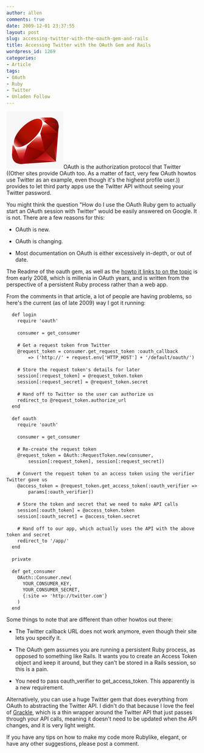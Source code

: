 ```yaml
---
author: allen
comments: true
date: 2009-12-01 23:37:55
layout: post
slug: accessing-twitter-with-the-oauth-gem-and-rails
title: Accessing Twitter with the OAuth Gem and Rails
wordpress_id: 1269
categories:
- Article
tags:
- OAuth
- Ruby
- Twitter
- Unladen Follow
---
```


![Ruby is the only programming language I know of that gets away with a literal logo.](/images/wp-uploads/2009/12/ruby.png)OAuth is the authorization protocol that Twitter ((Other sites provide OAuth too. As a matter of fact, very few OAuth howtos use Twitter as an example, even though it's the highest profile user.)) provides to let third party apps use the Twitter API without seeing your Twitter password.

You might think the question "How do I use the OAuth Ruby gem to actually start an OAuth session with Twitter" would be easily answered on Google. It is not. There are a few reasons for this:





  * OAuth is new.


  * OAuth is changing.


  * Most documentation on OAuth is either excessively in-depth, or out of date.



The Readme of the oauth gem, as well as the [howto it links to on the topic](http://stakeventures.com/articles/2008/02/23/developing-oauth-clients-in-ruby) is from early 2008, which is millenia in OAuth years, and is written from the perspective of a persistent Ruby process rather than a web app.

From the comments in that article, a lot of people are having problems, so here's the current (as of late 2009) way I got it running:


    
    
      def login
        require 'oauth'
    
        consumer = get_consumer
    
        # Get a request token from Twitter
        @request_token = consumer.get_request_token :oauth_callback
            => ('http://' + request.env['HTTP_HOST'] + '/default/oauth/')
    
        # Store the request token's details for later
        session[:request_token] = @request_token.token
        session[:request_secret] = @request_token.secret
        
        # Hand off to Twitter so the user can authorize us
        redirect_to @request_token.authorize_url
      end
      
      def oauth
        require 'oauth'
    
        consumer = get_consumer
        
        # Re-create the request token
        @request_token = OAuth::RequestToken.new(consumer,
            session[:request_token], session[:request_secret])
        
        # Convert the request token to an access token using the verifier Twitter gave us
        @access_token = @request_token.get_access_token(:oauth_verifier =>
            params[:oauth_verifier])
    
        # Store the token and secret that we need to make API calls
        session[:oauth_token] = @access_token.token
        session[:oauth_secret] = @access_token.secret
    
        # Hand off to our app, which actually uses the API with the above token and secret
        redirect_to '/app/'
      end
    
      private
      
      def get_consumer
        OAuth::Consumer.new(
          YOUR_CONSUMER_KEY, 
          YOUR_CONSUMER_SECRET, 
          {:site => 'http://twitter.com'}
        )
      end
    



Some things to note that are different than other howtos out there:





  * The Twitter callback URL does not work anymore, even though their site lets you specify it.


  * The OAuth gem assumes you are running a persistent Ruby process, as opposed to something like Rails. It wants you to create an Access Token object and keep it around, but they can't be stored in a Rails session, so this is a pain.


  * You need to pass oauth_verifier to get_access_token. This apparently is a new requirement.



Alternatively, you can use a huge Twitter gem that does everything from OAuth to abstracting the Twitter API. I didn't do that because I love the feel of [Grackle](http://github.com/hayesdavis/grackle), which is a thin wrapper around the Twitter API that just passes through your API calls, meaning it doesn't need to be updated when the API changes, and it is very light weight.

If you have any tips on how to make my code more Rubylike, elegant, or have any other suggestions, please post a comment.
